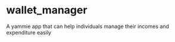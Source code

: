 # wallet_manager

A yammie app that can help individuals manage their incomes and expenditure easily

